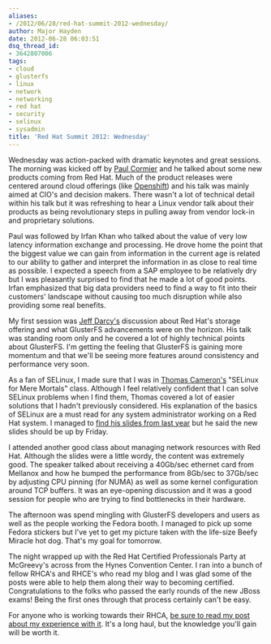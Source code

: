```yaml
---
aliases:
- /2012/06/28/red-hat-summit-2012-wednesday/
author: Major Hayden
date: 2012-06-28 06:03:51
dsq_thread_id:
- 3642807006
tags:
- cloud
- glusterfs
- linux
- network
- networking
- red hat
- security
- selinux
- sysadmin
title: 'Red Hat Summit 2012: Wednesday'
---
```


Wednesday was action-packed with dramatic keynotes and great sessions. The morning was kicked off by [Paul Cormier][1] and he talked about some new products coming from Red Hat. Much of the product releases were centered around cloud offerings (like [Openshift][2]) and his talk was mainly aimed at CIO's and decision makers. There wasn't a lot of technical detail within his talk but it was refreshing to hear a Linux vendor talk about their products as being revolutionary steps in pulling away from vendor lock-in and proprietary solutions.

Paul was followed by Irfan Khan who talked about the value of very low latency information exchange and processing. He drove home the point that the biggest value we can gain from information in the current age is related to our ability to gather and interpret the information in as close to real time as possible. I expected a speech from a SAP employee to be relatively dry but I was pleasantly surprised to find that he made a lot of good points. Irfan emphasized that big data providers need to find a way to fit into their customers' landscape without causing too much disruption while also providing some real benefits.

My first session was [Jeff Darcy's][3] discussion about Red Hat's storage offering and what GlusterFS advancements were on the horizon. His talk was standing room only and he covered a lot of highly technical points about GlusterFS. I'm getting the feeling that GlusterFS is gaining more momentum and that we'll be seeing more features around consistency and performance very soon.

As a fan of SELinux, I made sure that I was in [Thomas Cameron's][4] "SELinux for Mere Mortals" class. Although I feel relatively confident that I can solve SELinux problems when I find them, Thomas covered a lot of easier solutions that I hadn't previously considered. His explanation of the basics of SELinux are a must read for any system administrator working on a Red Hat system. I managed to [find his slides from last year][5] but he said the new slides should be up by Friday.

I attended another good class about managing network resources with Red Hat. Although the slides were a little wordy, the content was extremely good. The speaker talked about receiving a 40Gb/sec ethernet card from Mellanox and how he bumped the performance from 8Gb/sec to 37Gb/sec by adjusting CPU pinning (for NUMA) as well as some kernel configuration around TCP buffers. It was an eye-opening discussion and it was a good session for people who are trying to find bottlenecks in their hardware.

The afternoon was spend mingling with GlusterFS developers and users as well as the people working the Fedora booth. I managed to pick up some Fedora stickers but I've yet to get my picture taken with the life-size Beefy Miracle hot dog. That's my goal for tomorrow.

The night wrapped up with the Red Hat Certified Professionals Party at McGreevy's across from the Hynes Convention Center. I ran into a bunch of fellow RHCA's and RHCE's who read my blog and I was glad some of the posts were able to help them along their way to becoming certified. Congratulations to the folks who passed the early rounds of the new JBoss exams! Being the first ones through that process certainly can't be easy.

For anyone who is working towards their RHCA, [be sure to read my post about my experience with it][6]. It's a long haul, but the knowledge you'll gain will be worth it.

 [1]: http://www.redhat.com/about/company/management/bios/management-team-paul-cormier-bio
 [2]: https://openshift.redhat.com/app/
 [3]: http://pl.atyp.us/
 [4]: http://people.redhat.com/tcameron/
 [5]: http://people.redhat.com/tcameron/Summit11/selinux/cameron_w_530_selinux_for_mere_mortals.pdf
 [6]: /2012/02/13/looking-back-at-the-long-road-to-becoming-a-red-hat-certified-architect/